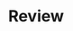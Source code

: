 ---
title: "Review"
permalink: /categories/review/
layout: category
author_profile: true
taxonomy: Review
---